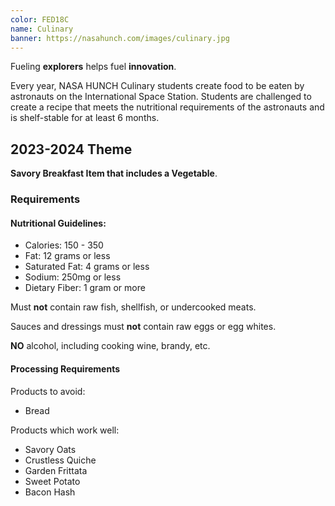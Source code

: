 ```yaml
---
color: FED18C
name: Culinary
banner: https://nasahunch.com/images/culinary.jpg
---
```


Fueling **explorers** helps fuel **innovation**.

Every year, NASA HUNCH Culinary students create food to be eaten by astronauts on the
International Space Station. Students are challenged to create a recipe that meets the
nutritional requirements of the astronauts and is shelf-stable for at least 6 months.

## 2023-2024 Theme

**Savory Breakfast Item that includes a Vegetable**.

### Requirements

#### Nutritional Guidelines:

- Calories: 150 - 350
- Fat: 12 grams or less
- Saturated Fat: 4 grams or less
- Sodium: 250mg or less
- Dietary Fiber: 1 gram or more

Must **not** contain raw fish, shellfish, or undercooked meats.

Sauces and dressings must **not** contain raw eggs or egg whites.

**NO** alcohol, including cooking wine, brandy, etc.

#### Processing Requirements

Products to avoid:

- Bread

Products which work well:

- Savory Oats
- Crustless Quiche
- Garden Frittata
- Sweet Potato
- Bacon Hash
